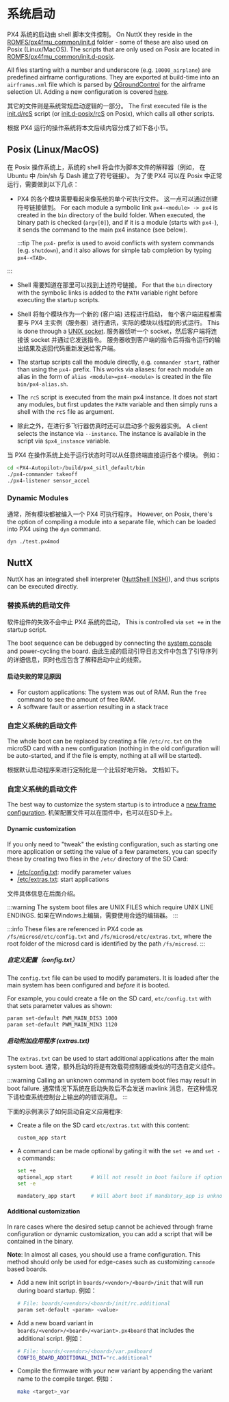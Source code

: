 # 系统启动

PX4 系统的启动由 shell 脚本文件控制。
On NuttX they reside in the [ROMFS/px4fmu_common/init.d](https://github.com/PX4/PX4-Autopilot/tree/main/ROMFS/px4fmu_common/init.d) folder - some of these are also used on Posix (Linux/MacOS).
The scripts that are only used on Posix are located in [ROMFS/px4fmu_common/init.d-posix](https://github.com/PX4/PX4-Autopilot/tree/main/ROMFS/px4fmu_common/init.d-posix).

All files starting with a number and underscore (e.g. `10000_airplane`) are predefined airframe configurations.
They are exported at build-time into an `airframes.xml` file which is parsed by [QGroundControl](https://qgroundcontrol.com) for the airframe selection UI.
Adding a new configuration is covered [here](../dev_airframes/adding_a_new_frame.md).

其它的文件则是系统常规启动逻辑的一部分。
The first executed file is the [init.d/rcS](https://github.com/PX4/PX4-Autopilot/blob/main/ROMFS/px4fmu_common/init.d/rcS) script (or [init.d-posix/rcS](https://github.com/PX4/PX4-Autopilot/blob/main/ROMFS/px4fmu_common/init.d-posix/rcS) on Posix), which calls all other scripts.

根据 PX4 运行的操作系统将本文后续内容分成了如下各小节。

## Posix (Linux/MacOS)

在 Posix 操作系统上，系统的 shell 将会作为脚本文件的解释器（例如， 在 Ubuntu 中 /bin/sh 与 Dash 建立了符号链接）。
为了使 PX4 可以在 Posix 中正常运行，需要做到以下几点：

- PX4 的各个模块需要看起来像系统的单个可执行文件。
  这一点可以通过创建符号链接做到。
  For each module a symbolic link `px4-<module> -> px4` is created in the `bin` directory of the build folder.
  When executed, the binary path is checked (`argv[0]`), and if it is a module (starts with `px4-`), it sends the command to the main px4 instance (see below).

  :::tip
  The `px4-` prefix is used to avoid conflicts with system commands (e.g. `shutdown`), and it also allows for simple tab completion by typing `px4-<TAB>`.

:::

- Shell 需要知道在那里可以找到上述符号链接。
  For that the `bin` directory with the symbolic links is added to the `PATH` variable right before executing the startup scripts.

- Shell 将每个模块作为一个新的 (客户端) 进程进行启动，
  每个客户端进程都需要与 PX4 主实例（服务器）进行通讯，实际的模块以线程的形式运行。
  This is done through a [UNIX socket](https://man7.org/linux/man-pages/man7/unix.7.html).
  服务器侦听一个 socket，然后客户端将连接该 socket 并通过它发送指令。
  服务器收到客户端的指令后将指令运行的输出结果及返回代码重新发送给客户端。

- The startup scripts call the module directly, e.g. `commander start`, rather than using the `px4-` prefix.
  This works via aliases: for each module an alias in the form of `alias <module>=px4-<module>` is created in the file `bin/px4-alias.sh`.

- The `rcS` script is executed from the main px4 instance.
  It does not start any modules, but first updates the `PATH` variable and then simply runs a shell with the `rcS` file as argument.

- 除此之外，在进行多飞行器仿真时还可以启动多个服务器实例。
  A client selects the instance via `--instance`.
  The instance is available in the script via `$px4_instance` variable.

当 PX4 在操作系统上处于运行状态时可以从任意终端直接运行各个模块。
例如：

```sh
cd <PX4-Autopilot>/build/px4_sitl_default/bin
./px4-commander takeoff
./px4-listener sensor_accel
```

### Dynamic Modules

通常，所有模块都被编入一个 PX4 可执行程序。
However, on Posix, there's the option of compiling a module into a separate file, which can be loaded into PX4 using the `dyn` command.

```sh
dyn ./test.px4mod
```

## NuttX

NuttX has an integrated shell interpreter ([NuttShell (NSH)](https://cwiki.apache.org/confluence/pages/viewpage.action?pageId=139629410)), and thus scripts can be executed directly.

### 替换系统的启动文件

软件组件的失效不会中止 PX4 系统的启动，
This is controlled via `set +e` in the startup script.

The boot sequence can be debugged by connecting the [system console](../debug/system_console.md) and power-cycling the board.
由此生成的启动引导日志文件中包含了引导序列的详细信息，同时也应包含了解释启动中止的线索。

#### 启动失败的常见原因

- For custom applications: The system was out of RAM.
  Run the `free` command to see the amount of free RAM.
- A software fault or assertion resulting in a stack trace

### 自定义系统的启动文件

The whole boot can be replaced by creating a file `/etc/rc.txt` on the microSD card with a new configuration (nothing in the old configuration will be auto-started, and if the file is empty, nothing at all will be started).

根据默认启动程序来进行定制化是一个比较好地开始。
文档如下。

### 自定义系统的启动文件

The best way to customize the system startup is to introduce a [new frame configuration](../dev_airframes/adding_a_new_frame.md).
机架配置文件可以在固件中，也可以在SD卡上。

#### Dynamic customization

If you only need to "tweak" the existing configuration, such as starting one more application or setting the value of a few parameters, you can specify these by creating two files in the `/etc/` directory of the SD Card:

- [/etc/config.txt](#customizing-the-configuration-config-txt): modify parameter values
- [/etc/extras.txt](#starting-additional-applications-extras-txt): start applications

文件具体信息在后面介绍。

:::warning
The system boot files are UNIX FILES which require UNIX LINE ENDINGS.
如果在Windows上编辑，需要使用合适的编辑器。
:::

:::info
These files are referenced in PX4 code as `/fs/microsd/etc/config.txt` and `/fs/microsd/etc/extras.txt`, where the root folder of the microsd card is identified by the path `/fs/microsd`.
:::

##### 自定义配置（config.txt）

The `config.txt` file can be used to modify parameters.
It is loaded after the main system has been configured and _before_ it is booted.

For example, you could create a file on the SD card, `etc/config.txt` with that sets parameter values as shown:

```sh
param set-default PWM_MAIN_DIS3 1000
param set-default PWM_MAIN_MIN3 1120
```

##### 启动附加应用程序 (extras.txt)

The `extras.txt` can be used to start additional applications after the main system boot.
通常，额外启动的将是有效载荷控制器或类似的可选自定义组件。

:::warning
Calling an unknown command in system boot files may result in boot failure.
通常情况下系统在启动失败后不会发送 mavlink 消息，在这种情况下请检查系统控制台上输出的的错误消息。
:::

下面的示例演示了如何启动自定义应用程序:

- Create a file on the SD card `etc/extras.txt` with this content:

  ```sh
  custom_app start
  ```

- A command can be made optional by gating it with the `set +e` and `set -e` commands:

  ```sh
  set +e
  optional_app start      # Will not result in boot failure if optional_app is unknown or fails
  set -e

  mandatory_app start     # Will abort boot if mandatory_app is unknown or fails
  ```

#### Additional customization

In rare cases where the desired setup cannot be achieved through frame configuration or dynamic customization,
you can add a script that will be contained in the binary.

**Note**: In almost all cases, you should use a frame configuration. This method should only be used for
edge-cases such as customizing `cannode` based boards.

- Add a new init script in `boards/<vendor>/<board>/init` that will run during board startup. 例如：
  ```sh
  # File: boards/<vendor>/<board>/init/rc.additional
  param set-default <param> <value>
  ```

- Add a new board variant in `boards/<vendor>/<board>/<variant>.px4board` that includes the additional script. 例如：
  ```sh
  # File: boards/<vendor>/<board>/var.px4board
  CONFIG_BOARD_ADDITIONAL_INIT="rc.additional"
  ```

- Compile the firmware with your new variant by appending the variant name to the compile target. 例如：
  ```sh
  make <target>_var
  ```
